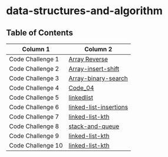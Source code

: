 # data-structures-and-algorithm

## Table of Contents

| Column 1  | Column 2  |
| ---------------- | ---------------- |
| Code Challenge 1  |[Array Reverse](./array-reverse/array-reverse.md)|
| Code Challenge 2  |[Array-insert-shift](./array-insert-shift/array-insert-shift.md)|
| Code Challenge 3  |[Array-binary-search](./array-binary-search/array-binary-search.md)|
| Code Challenge 4  |[Code_04]()|
| Code Challenge 5  |[linkedlist](./linkedlist/linkedlist.md)|
| Code Challenge 6  |[linked-list-insertions](./linked-list-insertions/linked-list-insertions.md)|
| Code Challenge 7  |[linked-list-kth](./inslinkedlist/linked-list-insertions.md)|
| Code Challenge 8  |[stack-and-queue](./inslinkedlist/linked-list-insertions.md)|
| Code Challenge 9  |[linked-list-kth](./inslinkedlist/linked-list-insertions.md)|
| Code Challenge 10  |[linked-list-kth](./inslinkedlist/linked-list-insertions.md)|


